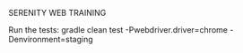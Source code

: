 SERENITY WEB TRAINING

Run the tests:
gradle clean test -Pwebdriver.driver=chrome -Denvironment=staging